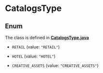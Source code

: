 

# CatalogsType

## Enum

The class is defined in **[CatalogsType.java](../../src/main/java/org/openapitools/model/CatalogsType.java)**


* `RETAIL` (value: `"RETAIL"`)

* `HOTEL` (value: `"HOTEL"`)

* `CREATIVE_ASSETS` (value: `"CREATIVE_ASSETS"`)



